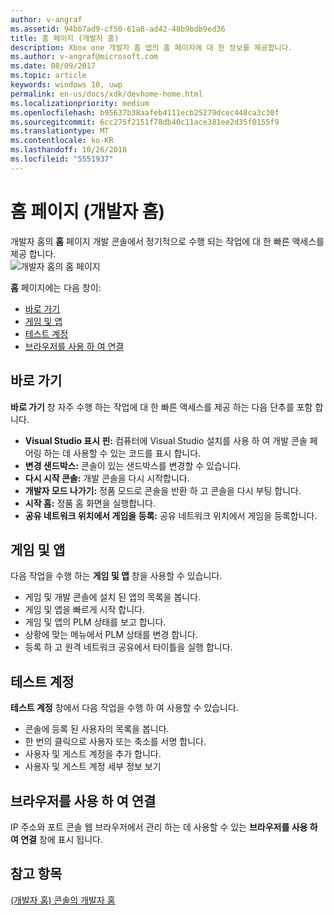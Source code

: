 ```yaml
---
author: v-angraf
ms.assetid: 94bb7ad9-cf50-61a8-ad42-48b9bdb9ed36
title: 홈 페이지 (개발자 홈)
description: Xbox one 개발자 홈 앱의 홈 페이지에 대 한 정보를 제공합니다.
ms.author: v-angraf@microsoft.com
ms.date: 08/09/2017
ms.topic: article
keywords: windows 10, uwp
permalink: en-us/docs/xdk/devhome-home.html
ms.localizationpriority: medium
ms.openlocfilehash: b95637b38aafeb4111ecb25279dcec448ca3c30f
ms.sourcegitcommit: 6cc275f2151f78db40c11ace381ee2d35f0155f9
ms.translationtype: MT
ms.contentlocale: ko-KR
ms.lasthandoff: 10/26/2018
ms.locfileid: "5551937"
---
```

# <a name="home-page-dev-home"></a>홈 페이지 (개발자 홈)
   
  
개발자 홈의 **홈** 페이지 개발 콘솔에서 정기적으로 수행 되는 작업에 대 한 빠른 액세스를 제공 합니다.   
 ![개발자 홈의 홈 페이지](images/devhome_home.png)   
  
**홈** 페이지에는 다음 창이:   
 
   *  [바로 가기](#ID4EEB)  
   *  [게임 및 앱](#ID4EPC)  
   *  [테스트 계정](#ID4EQD)  
   *  [브라우저를 사용 하 여 연결](#ID4EFE)  

 
<a id="ID4EEB"></a>

   

## <a name="quick-actions"></a>바로 가기  
   
  
**바로 가기** 창 자주 수행 하는 작업에 대 한 빠른 액세스를 제공 하는 다음 단추를 포함 합니다.   
 
   *  **Visual Studio 표시 핀:** 컴퓨터에 Visual Studio 설치를 사용 하 여 개발 콘솔 페어링 하는 데 사용할 수 있는 코드를 표시 합니다.   
   *  **변경 샌드박스:** 콘솔이 있는 샌드박스를 변경할 수 있습니다.   
   *  **다시 시작 콘솔:** 개발 콘솔을 다시 시작합니다.   
   *  **개발자 모드 나가기:** 정품 모드로 콘솔을 반환 하 고 콘솔을 다시 부팅 합니다.   
   *  **시작 홈:** 정품 홈 화면을 실행합니다.   
   *  **공유 네트워크 위치에서 게임을 등록:** 공유 네트워크 위치에서 게임을 등록합니다.   

  
<a id="ID4EPC"></a>

   

## <a name="games--apps"></a>게임 및 앱   
   
  
다음 작업을 수행 하는 **게임 및 앱** 창을 사용할 수 있습니다.   
 
   *  게임 및 개발 콘솔에 설치 된 앱의 목록을 봅니다.  
   *  게임 및 앱을 빠르게 시작 합니다.  
   *  게임 및 앱의 PLM 상태를 보고 합니다.  
   *  상황에 맞는 메뉴에서 PLM 상태를 변경 합니다.  
   *  등록 하 고 원격 네트워크 공유에서 타이틀을 실행 합니다.

  
<a id="ID4EQD"></a>

   

## <a name="test-accounts"></a>테스트 계정  
   
  
**테스트 계정** 창에서 다음 작업을 수행 하 여 사용할 수 있습니다.   
 
   *  콘솔에 등록 된 사용자의 목록을 봅니다.  
   *  한 번의 클릭으로 사용자 또는 축소를 서명 합니다.  
   *  사용자 및 게스트 계정을 추가 합니다.  
   *  사용자 및 게스트 계정 세부 정보 보기  

  
<a id="ID4EFE"></a>

   

## <a name="connect-with-your-browser"></a>브라우저를 사용 하 여 연결  
   
  
IP 주소와 포트 콘솔 웹 브라우저에서 관리 하는 데 사용할 수 있는 **브라우저를 사용 하 여 연결** 창에 표시 됩니다.   
  
<a id="ID4EPE"></a>

   

## <a name="see-also"></a>참고 항목  
 [(개발자 홈) 콘솔의 개발자 홈](dev-home.md)

  